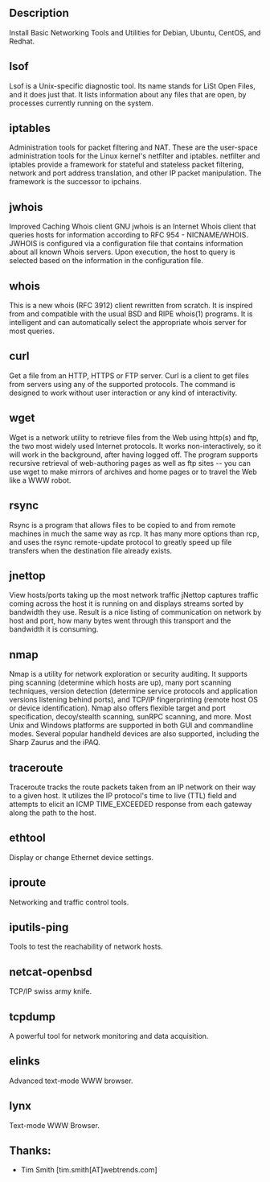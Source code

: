 
## Description

Install Basic Networking Tools and Utilities for Debian, Ubuntu, CentOS, and Redhat.


## lsof

Lsof is a Unix-specific diagnostic tool. Its name stands for LiSt Open Files, and it does just that. It lists information about any files that are open, by processes currently running on the system.


## iptables

Administration tools for packet filtering and NAT. These are the user-space administration tools for the Linux kernel's netfilter and iptables. netfilter and iptables provide a framework for stateful and stateless packet filtering, network and port address translation, and other IP packet manipulation. The framework is the successor to ipchains.


## jwhois

Improved Caching Whois client
GNU jwhois is an Internet Whois client that queries hosts for information according to RFC 954 - NICNAME/WHOIS. JWHOIS is configured via a configuration file that contains information about all known Whois servers. Upon execution, the host to query is selected based on the information in the configuration file.

## whois

This is a new whois (RFC 3912) client rewritten from scratch. It is inspired from and compatible with the usual BSD and RIPE whois(1) programs. It is intelligent and can automatically select the appropriate whois server for most queries.


## curl

Get a file from an HTTP, HTTPS or FTP server. Curl is a client to get files from servers using any of the supported protocols. The command is designed to work without user interaction or any kind of interactivity.


## wget

Wget is a network utility to retrieve files from the Web using http(s) and ftp, the two most widely used Internet protocols. 
It works non-interactively, so it will work in the background, after having logged off. 
The program supports recursive retrieval of web-authoring pages as well as ftp sites -- you can use wget to make mirrors of archives and home pages or to travel the Web like a WWW robot.


## rsync

Rsync is a program that allows files to be copied to and from remote machines in much the same way as rcp.  It has many more options than rcp, and uses the rsync remote-update protocol to greatly speed up file transfers when the destination file already exists. 


## jnettop

View hosts/ports taking up the most network traffic jNettop captures traffic coming across the host it is running on and displays streams sorted by bandwidth they use. Result is a nice listing of communication on network by host and port, how many bytes went through this transport and the bandwidth it is consuming.


## nmap

Nmap is a utility for network exploration or security auditing. It supports ping scanning (determine which hosts are up), many port scanning techniques, version detection (determine service protocols and application versions listening behind ports), and TCP/IP fingerprinting (remote host OS or device identification). Nmap also offers flexible target and port specification, decoy/stealth scanning, sunRPC scanning, and more. Most Unix and Windows platforms are supported in both GUI and commandline modes. Several popular handheld devices are also supported, including the Sharp Zaurus and the iPAQ.


## traceroute

Traceroute tracks the route packets taken from an IP network on their way to a given host. It utilizes the IP protocol's time to live (TTL) field and attempts to elicit an ICMP TIME_EXCEEDED response from each gateway along the path to the host.


## ethtool

Display or change Ethernet device settings.


## iproute

Networking and traffic control tools.


## iputils-ping

Tools to test the reachability of network hosts.


## netcat-openbsd

TCP/IP swiss army knife.


## tcpdump

A powerful tool for network monitoring and data acquisition.


## elinks

Advanced text-mode WWW browser. 


## lynx

Text-mode WWW Browser.



## Thanks:

  - Tim Smith [tim.smith[AT]webtrends.com]

